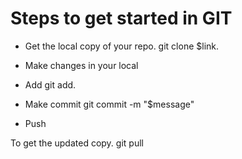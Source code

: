 # Steps to get started in GIT 
* Get the local copy of your repo. 
   git clone $link. 

* Make changes in your local 

* Add 
git add. 

* Make commit 
 git commit -m "$message"

* Push

To get the updated copy. 
 git pull


